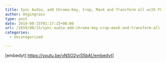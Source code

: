 ```yaml
---
title: Sync Audio, add Chroma-Key, Crop, Mask and Transform all with FCPX Live
author: mtgingrass
type: post
date: 2019-08-15T01:17:15+00:00
url: /2019/08/15/sync-audio-add-chroma-key-crop-mask-and-transform-all-with-fcpx-live/
categories:
  - Uncategorized

---
```

[embedyt] https://youtu.be/vNSO2yrS5bA[/embedyt]